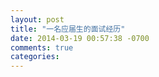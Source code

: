 ```yaml
---
layout: post
title: "一名应届生的面试经历"
date: 2014-03-19 00:57:38 -0700
comments: true
categories: 
---
```


